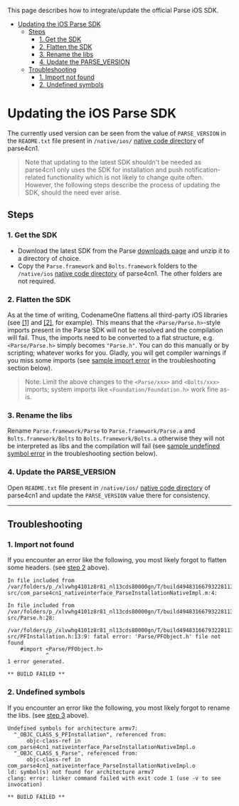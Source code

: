 This page describes how to integrate/update the official Parse iOS SDK. 

<!-- START doctoc generated TOC please keep comment here to allow auto update -->
<!-- DON'T EDIT THIS SECTION, INSTEAD RE-RUN doctoc TO UPDATE -->


- [Updating the iOS Parse SDK](#updating-the-ios-parse-sdk)
  - [Steps](#steps)
    - [1. Get the SDK](#1-get-the-sdk)
    - [2. Flatten the SDK](#2-flatten-the-sdk)
    - [3. Rename the libs](#3-rename-the-libs)
    - [4. Update the PARSE_VERSION](#4-update-the-parse_version)
  - [Troubleshooting](#troubleshooting)
    - [1. Import not found](#1-import-not-found)
    - [2. Undefined symbols](#2-undefined-symbols)

<!-- END doctoc generated TOC please keep comment here to allow auto update -->

# Updating the iOS Parse SDK #

The currently used version can be seen from the value of `PARSE_VERSION` in the `README.txt` file present in  `/native/ios/` [native code directory](https://github.com/sidiabale/parse4cn1/tree/master/native/ios) of parse4cn1.

> Note that updating to the latest SDK shouldn't be needed as parse4cn1 only uses the SDK for installation and push notification-related functionality which is not likely to change quite often. However, the following steps describe the process of updating the SDK, should the need ever arise.

## Steps ##

### 1. Get the SDK ###

 * Download the latest SDK from the Parse [downloads page](https://parse.com/docs/downloads) and unzip it to a directory of choice.
 * Copy the `Parse.framework` and `Bolts.framework` folders to the `/native/ios` [native code directory](https://github.com/sidiabale/parse4cn1/tree/master/native/ios) of parse4cn1. The other folders are not required.

### 2. Flatten the SDK ###

 As at the time of writing, CodenameOne flattens all third-party iOS libraries (see [[1]](https://groups.google.com/d/msg/codenameone-discussions/bfvCk4mDerY/-PhAofK0v3EJ) and [[2]](https://groups.google.com/d/msg/codenameone-discussions/v98Zz5zKxmY/IsTuz_TnZgYJ), for example). This means that the `<Parse/Parse.h>`-style imports present in the Parse SDK will not be resolved and the compilation will fail. Thus, the imports need to be converted to a flat structure, e.g. `<Parse/Parse.h>` simply becomes `"Parse.h"`. You can do this manually or by scripting; whatever works for you. Gladly, you will get compiler warnings if you miss some imports (see [sample import error](#1-import-not-found) in the troubleshooting section below).
 

> Note: Limit the above changes to the `<Parse/xxx>` and `<Bolts/xxx>` imports; system imports like `<Foundation/Foundation.h>` work fine as-is.


### 3. Rename the libs ###

Rename `Parse.framework/Parse` to  `Parse.framework/Parse.a` and `Bolts.framework/Bolts` to `Bolts.framework/Bolts.a` otherwise they will not be interpreted as libs and the compilation will fail (see [sample undefined symbol error](#2-undefined-symbols) in the troubleshooting section below).

### 4. Update the PARSE_VERSION ###

Open `README.txt` file present in  `/native/ios/` [native code directory](https://github.com/sidiabale/parse4cn1/tree/master/native/ios) of parse4cn1 and update the `PARSE_VERSION` value there for consistency.

* * *

## Troubleshooting ##

### 1. Import not found ###

If you encounter an error like the following, you most likely forgot to flatten some headers. (see [step 2](#1-flatten-the-sdk) above).

    In file included from /var/folders/p_/xlvwhg4101z8r81_nl13cds80000gn/T/build4948316679322811355xxx/dist/Main-src/com_parse4cn1_nativeinterface_ParseInstallationNativeImpl.m:4:
    
    In file included from /var/folders/p_/xlvwhg4101z8r81_nl13cds80000gn/T/build4948316679322811355xxx/dist/Main-src/Parse.h:28:
       /var/folders/p_/xlvwhg4101z8r81_nl13cds80000gn/T/build4948316679322811355xxx/dist/Main-src/PFInstallation.h:13:9: fatal error: 'Parse/PFObject.h' file not found
        #import <Parse/PFObject.h>
                ^
    1 error generated.
        
    ** BUILD FAILED **

### 2. Undefined symbols ###

If you encounter an error like the following, you most likely forgot to rename the libs. (see [step 3](#3-rename-the-libs) above).

    Undefined symbols for architecture armv7:
      "_OBJC_CLASS_$_PFInstallation", referenced from:
          objc-class-ref in com_parse4cn1_nativeinterface_ParseInstallationNativeImpl.o
      "_OBJC_CLASS_$_Parse", referenced from:
          objc-class-ref in com_parse4cn1_nativeinterface_ParseInstallationNativeImpl.o
    ld: symbol(s) not found for architecture armv7
    clang: error: linker command failed with exit code 1 (use -v to see invocation)
    
    ** BUILD FAILED **

